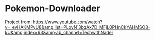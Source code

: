 # Pokemon-Downloader
Project from: https://www.youtube.com/watch?v=_evHAKMPyU8&amp;list=PLovN13bqAx7D_MFjL0PHnCkYAHMSO8-kU&amp;index=63&amp;ab_channel=TechwithNader
